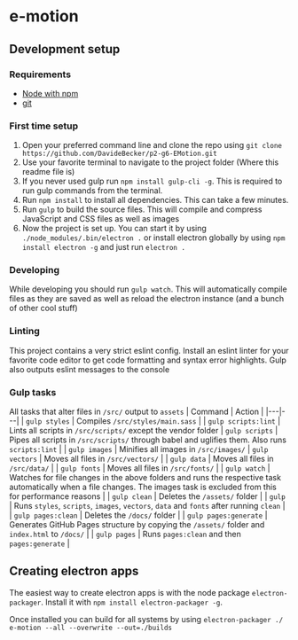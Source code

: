 # e-motion

## Development setup

### Requirements
* [Node with npm](https://nodejs.org/en/)
* [git](https://git-scm.com/)


### First time setup
1. Open your preferred command line and clone the repo using `git clone https://github.com/DavideBecker/p2-g6-EMotion.git`
1. Use your favorite terminal to navigate to the project folder (Where this readme file is)
1. If you never used gulp run `npm install gulp-cli -g`. This is required to run gulp commands from the terminal.
1. Run `npm install` to install all dependencies. This can take a few minutes.
1. Run `gulp` to build the source files. This will compile and compress JavaScript and CSS files as well as images
1. Now  the project is set up. You can start it by using `./node_modules/.bin/electron .` or install electron globally by using `npm install electron -g` and just run `electron .`

### Developing
While developing you should run `gulp watch`. This will automatically compile files as they are saved as well as reload the electron instance (and a bunch of other cool stuff)

### Linting
This project contains a very strict eslint config. Install an eslint linter for your favorite code editor to get code formatting and syntax error highlights. Gulp also outputs eslint messages to the console

### Gulp tasks
All tasks that alter files in `/src/` output to `assets`
| Command | Action |
|---|---|
| `gulp styles` | Compiles `/src/styles/main.sass` |
| `gulp scripts:lint` | Lints all scripts in `/src/scripts/` except the vendor folder
| `gulp scripts` | Pipes all scripts in `/src/scripts/` through babel and uglifies them. Also runs `scripts:lint` |
| `gulp images` | Minifies all images in `/src/images/`
| `gulp vectors` | Moves all files in `/src/vectors/` |
| `gulp data` | Moves all files in `/src/data/` |
| `gulp fonts` | Moves all files in `/src/fonts/` |
| `gulp watch` | Watches for file changes in the above folders and runs the respective task automatically when a file changes. The images task is excluded from this for performance reasons |
| `gulp clean` | Deletes the `/assets/` folder |
| `gulp` | Runs `styles`, `scripts`, `images`, `vectors`, `data` and `fonts` after running `clean` |
| `gulp pages:clean` | Deletes the `/docs/` folder |
| `gulp pages:generate` | Generates GitHub Pages structure by copying the `/assets/` folder and `index.html` to `/docs/` |
| `gulp pages` | Runs `pages:clean` and then `pages:generate` |


## Creating electron apps
The easiest way to create electron apps is with the node package `electron-packager`. Install it with `npm install electron-packager -g`.

Once installed you can build for all systems by using `electron-packager ./ e-motion --all --overwrite --out=./builds`
